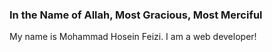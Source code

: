 ### In the Name of Allah, Most Gracious, Most Merciful

My name is Mohammad Hosein Feizi. I am a web developer!
